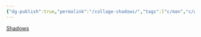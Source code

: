 ```yaml
---
{"dg-publish":true,"permalink":"/collage-shadows/","tags":["c/man","c/woman","c/shadow","c/abstract","c/line"],"created":"2024-01-05T09:05:19.607-05:00","updated":"2024-01-05T09:05:43.314-05:00"}
---
```



[Shadows](https://www.instagram.com/p/CbK1pKNOQYi/)
